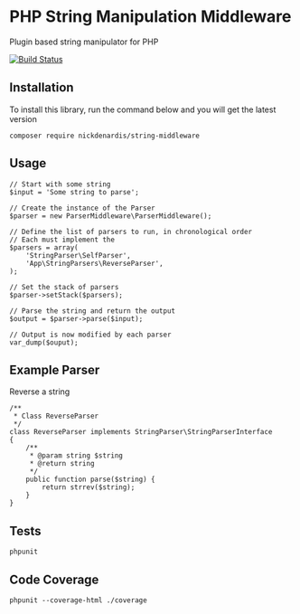 # PHP String Manipulation Middleware

Plugin based string manipulator for PHP

[![Build Status](https://travis-ci.org/nickdenardis/string-middleware.svg)](https://travis-ci.org/nickdenardis/string-middleware)

## Installation

To install this library, run the command below and you will get the latest version

    composer require nickdenardis/string-middleware
    
## Usage

    // Start with some string
    $input = 'Some string to parse';

    // Create the instance of the Parser
    $parser = new ParserMiddleware\ParserMiddleware();
    
    // Define the list of parsers to run, in chronological order
    // Each must implement the 
    $parsers = array(
        'StringParser\SelfParser',
        'App\StringParsers\ReverseParser',
    );
    
    // Set the stack of parsers
    $parser->setStack($parsers);
    
    // Parse the string and return the output
    $output = $parser->parse($input);
    
    // Output is now modified by each parser
    var_dump($ouput);
    
## Example Parser

Reverse a string

    /**
     * Class ReverseParser
     */
    class ReverseParser implements StringParser\StringParserInterface
    {
        /**
         * @param string $string
         * @return string
         */
        public function parse($string) {
            return strrev($string);
        }
    }
    
## Tests

    phpunit

## Code Coverage

    phpunit --coverage-html ./coverage